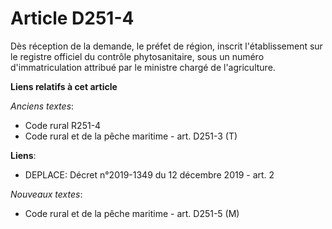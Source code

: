 # Article D251-4

Dès réception de la demande, le                                  préfet de région, inscrit l'établissement sur le registre
officiel du contrôle phytosanitaire, sous un numéro d'immatriculation attribué par le ministre chargé de l'agriculture.

**Liens relatifs à cet article**

_Anciens textes_:

  - Code rural R251-4
  - Code rural et de la pêche maritime - art. D251-3 (T)

**Liens**:

  - DEPLACE: Décret n°2019-1349 du 12 décembre 2019 - art. 2

_Nouveaux textes_:

  - Code rural et de la pêche maritime - art. D251-5 (M)
